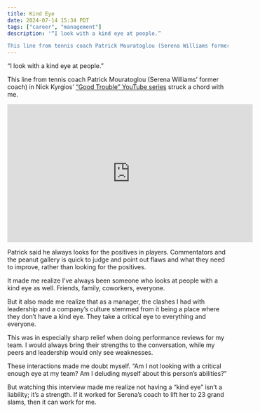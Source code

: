 ```yaml
---
title: Kind Eye
date: 2024-07-14 15:34 PDT
tags: ["career", "management"]
description: '“I look with a kind eye at people.”

This line from tennis coach Patrick Mouratoglou (Serena Williams former coach) in Nick Kyrgios “Good Trouble” YouTube series struck a chord with me.'
---
```


“I look with a kind eye at people.”

This line from tennis coach Patrick Mouratoglou (Serena Williams’ former coach) in Nick Kyrgios’ [“Good Trouble” YouTube series](https://www.youtube.com/watch?v=3_LAzJNo2j4) struck a chord with me.

<iframe width="560" height="315" src="https://www.youtube.com/embed/3_LAzJNo2j4?si=53Hl6BHaD9qRO7RE&amp;start=202" title="YouTube video player" frameborder="0" allow="accelerometer; autoplay; clipboard-write; encrypted-media; gyroscope; picture-in-picture; web-share" referrerpolicy="strict-origin-when-cross-origin" allowfullscreen></iframe>

Patrick said he always looks for the positives in players. Commentators and the peanut gallery is quick to judge and point out flaws and what they need to improve, rather than looking for the positives.

It made me realize I’ve always been someone who looks at people with a kind eye as well. Friends, family, coworkers, everyone.

But it also made me realize that as a manager, the clashes I had with leadership and a company’s culture stemmed from it being a place where they don’t have a kind eye. They take a critical eye to everything and everyone.

This was in especially sharp relief when doing performance reviews for my team. I would always bring their strengths to the conversation, while my peers and leadership would only see weaknesses.

These interactions made me doubt myself. “Am I not looking with a critical enough eye at my team? Am I deluding myself about this person’s abilities?”

But watching this interview made me realize not having a “kind eye” isn’t a liability; it’s a strength. If it worked for Serena’s coach to lift her to 23 grand slams, then it can work for me.
